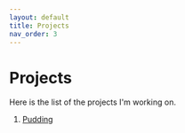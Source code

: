 ```yaml
---
layout: default
title: Projects
nav_order: 3
---
```


# Projects

Here is the list of the projects I'm working on.  
 1. [Pudding](/projects/Pudding)
